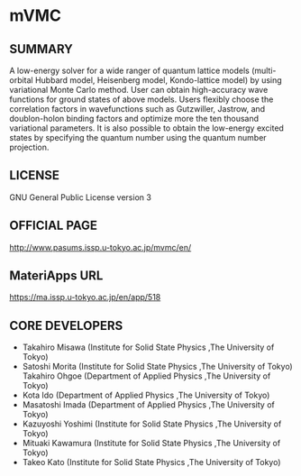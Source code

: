# mVMC 

## SUMMARY 

 A low-energy solver for a wide ranger of quantum lattice models (multi-orbital Hubbard model, Heisenberg model, Kondo-lattice model) by using variational Monte Carlo method. User can obtain high-accuracy wave functions for ground states of above models. Users flexibly choose the correlation factors in wavefunctions such as Gutzwiller, Jastrow, and doublon-holon binding factors and optimize more the ten thousand variational parameters. It is also possible to obtain the low-energy excited states by specifying the quantum number using the quantum number projection.

## LICENSE 

 GNU General Public License version 3

## OFFICIAL PAGE 

 http://www.pasums.issp.u-tokyo.ac.jp/mvmc/en/

## MateriApps URL 

 https://ma.issp.u-tokyo.ac.jp/en/app/518

## CORE DEVELOPERS 

- Takahiro Misawa (Institute for Solid State Physics ,The University of Tokyo)
-  Satoshi Morita (Institute for Solid State Physics ,The University of Tokyo) Takahiro Ohgoe (Department of Applied Physics ,The University of Tokyo)
-  Kota Ido (Department of Applied Physics ,The University of Tokyo)
-  Masatoshi Imada (Department of Applied Physics ,The University of Tokyo)
-  Kazuyoshi Yoshimi (Institute for Solid State Physics ,The University of Tokyo)
-  Mituaki Kawamura (Institute for Solid State Physics ,The University of Tokyo)
-  Takeo Kato (Institute for Solid State Physics ,The University of Tokyo)
